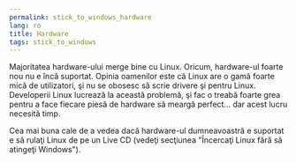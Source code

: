 ```yaml
---
permalink: stick_to_windows_hardware
lang: ro
title: Hardware
tags: stick_to_windows
---
```


Majoritatea hardware-ului merge bine cu Linux. Oricum, hardware-ul foarte nou
nu e încă suportat. Opinia oamenilor este că Linux are o gamă foarte mică de utilizatori,
şi nu se obosesc să scrie drivere şi pentru Linux. Developerii Linux lucrează la această problemă,
şi fac o treabă foarte grea pentru a face fiecare piesă de hardware să meargă perfect... dar acest
lucru necesită timp.

Cea mai buna cale de a vedea dacă hardware-ul dumneavoastră e suportat
e să rulaţi Linux de pe un Live CD (vedeţi secţiunea "Încercaţi Linux fără
să atingeţi Windows").


